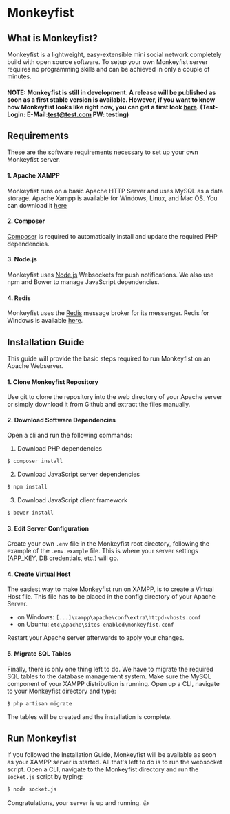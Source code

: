 # **Monkeyfist**

## What is Monkeyfist?
Monkeyfist is a lightweight, easy-extensible mini social network completely build with open source software. To setup your own Monkeyfist server requires no programming skills and can be achieved in only a couple of minutes.

#### **NOTE:**  Monkeyfist is still in development. A release will be published as soon as a first stable version is available. However, if you want to know how Monkeyfist looks like right now, you can get a first look [here](monkeytest.ddns.net). (Test-Login: E-Mail:test@test.com PW: testing)

## Requirements
These are the software requirements necessary to set up your own Monkeyfist server.

#### 1. Apache XAMPP
Monkeyfist runs on a basic Apache HTTP Server and uses MySQL as a data storage. Apache Xampp is available for Windows, Linux, and Mac OS. You can download it [here](https://www.apachefriends.org/download.html)

#### 2. Composer
[Composer](https://getcomposer.org/download/) is required to automatically install and update the required PHP dependencies.

#### 3. Node.js
Monkeyfist uses [Node.js](https://nodejs.org/) Websockets for push notifications. We also use npm and Bower to manage JavaScript dependencies.

#### 4. Redis
Monkeyfist uses the [Redis](https://redis.io/download) message broker for its messenger. Redis for Windows is available [here](https://github.com/MSOpenTech/redis/releases).

## Installation Guide
This guide will provide the basic steps required to run Monkeyfist on an Apache Webserver.

#### 1. Clone Monkeyfist Repository
Use git to clone the repository into the web directory of your Apache server or simply download it from Github and extract the files manually.

#### 2. Download Software Dependencies
Open a cli and run the following commands:
1. Download PHP dependencies  
```sh
$ composer install
```
2. Download JavaScript server dependencies  
```sh
$ npm install
```
3. Download JavaScript client framework  
```sh
$ bower install
```

#### 3. Edit Server Configuration
Create your own ```.env``` file in the Monkeyfist root directory, following the example of the ```.env.example``` file. This is where your server settings (APP_KEY, DB credentials, etc.) will go.

#### 4. Create Virtual Host
The easiest way to make Monkeyfist run on XAMPP, is to create a Virtual Host file. This file has to be placed in the config directory of your Apache Server.  
* on Windows: ```[...]\xampp\apache\conf\extra\httpd-vhosts.conf```
* on Ubuntu: ```etc\apache\sites-enabled\monkeyfist.conf```

Restart your Apache server afterwards to apply your changes.

#### 5. Migrate SQL Tables
Finally, there is only one thing left to do. We have to migrate the required SQL tables to the database management system. Make sure the MySQL component of your XAMPP distribution is running. Open up a CLI, navigate to your Monkeyfist directory and type:
```sh
$ php artisan migrate
```
The tables will be created and the installation is complete.

## Run Monkeyfist

If you followed the Installation Guide, Monkeyfist will be available as soon as your XAMPP server is started. All that's left to do is to run the websocket script. Open a CLI, navigate to the Monkeyfist directory and run the ```socket.js``` script by typing:
```sh
$ node socket.js
```
Congratulations, your server is up and running. :thumbsup:
